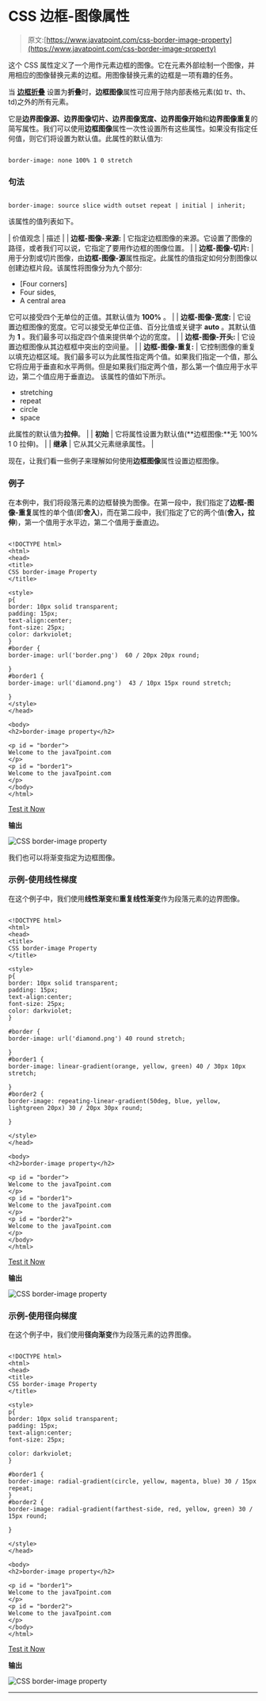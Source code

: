 # CSS 边框-图像属性

> 原文:[https://www.javatpoint.com/css-border-image-property](https://www.javatpoint.com/css-border-image-property)

这个 CSS 属性定义了一个用作元素边框的图像。它在元素外部绘制一个图像，并用相应的图像替换元素的边框。用图像替换元素的边框是一项有趣的任务。

当 [**边框折叠**](https://www.javatpoint.com/css-border-collapse-property) 设置为**折叠**时，**边框图像**属性可应用于除内部表格元素(如 tr、th、td)之外的所有元素。

它是**边界图像源、边界图像切片、边界图像宽度、边界图像开始**和**边界图像重复**的简写属性。我们可以使用**边框图像**属性一次性设置所有这些属性。如果没有指定任何值，则它们将设置为默认值。此属性的默认值为:

```

border-image: none 100% 1 0 stretch

```

### 句法

```

border-image: source slice width outset repeat | initial | inherit;

```

该属性的值列表如下。

| 价值观念 | 描述 |
| **边框-图像-来源:** | 它指定边框图像的来源。它设置了图像的路径，或者我们可以说，它指定了要用作边框的图像位置。 |
| **边框-图像-切片:** | 用于分割或切片图像，由**边框-图像-源**属性指定。此属性的值指定如何分割图像以创建边框片段。该属性将图像分为九个部分:

*   [Four corners]
*   Four sides,
*   A central area

它可以接受四个无单位的正值。其默认值为 **100%** 。 |
| **边框-图像-宽度:** | 它设置边框图像的宽度。它可以接受无单位正值、百分比值或关键字 **auto** 。其默认值为 **1** 。我们最多可以指定四个值来提供单个边的宽度。 |
| **边框-图像-开头:** | 它设置边框图像从其边框框中突出的空间量。 |
| **边框-图像-重复:** | 它控制图像的重复以填充边框区域。我们最多可以为此属性指定两个值。如果我们指定一个值，那么它将应用于垂直和水平两侧。但是如果我们指定两个值，那么第一个值应用于水平边，第二个值应用于垂直边。
该属性的值如下所示。

*   stretching
*   repeat
*   circle
*   space

此属性的默认值为**拉伸**。 |
| **初始** | 它将属性设置为默认值(**边框图像:**无 100% 1 0 拉伸)。 |
| **继承** | 它从其父元素继承属性。 |

现在，让我们看一些例子来理解如何使用**边框图像**属性设置边框图像。

### 例子

在本例中，我们将段落元素的边框替换为图像。在第一段中，我们指定了**边框-图像-重复**属性的单个值(即**舍入**)，而在第二段中，我们指定了它的两个值(**舍入，拉伸**)，第一个值用于水平边，第二个值用于垂直边。

```

<!DOCTYPE html>
<html>
<head>
<title>
CSS border-image Property
</title>

<style>
p{
border: 10px solid transparent;
padding: 15px;
text-align:center;
font-size: 25px;
color: darkviolet;
}
#border {
border-image: url('border.png')  60 / 20px 20px round;

}
#border1 {
border-image: url('diamond.png')  43 / 10px 15px round stretch;

}
</style>
</head>

<body>
<h2>border-image property</h2>

<p id = "border">
Welcome to the javaTpoint.com
</p>
<p id = "border1">
Welcome to the javaTpoint.com
</p>
</body>
</html>

```

[Test it Now](https://www.javatpoint.com/oprweb/test.jsp?filename=css-border-image-property1)

**输出**

![CSS border-image property](../Images/8acd3d578397c578eaa3f636afea0776.png)

我们也可以将渐变指定为边框图像。

### 示例-使用线性梯度

在这个例子中，我们使用**线性渐变**和**重复线性渐变**作为段落元素的边界图像。

```

<!DOCTYPE html>
<html>
<head>
<title>
CSS border-image Property
</title>

<style>
p{
border: 10px solid transparent;
padding: 15px;
text-align:center;
font-size: 25px;
color: darkviolet;
}

#border {
border-image: url('diamond.png') 40 round stretch;

}
#border1 {
border-image: linear-gradient(orange, yellow, green) 40 / 30px 10px  stretch;

}
#border2 {
border-image: repeating-linear-gradient(50deg, blue, yellow, lightgreen 20px) 30 / 20px 30px round;

}

</style>
</head>

<body>
<h2>border-image property</h2>

<p id = "border">
Welcome to the javaTpoint.com
</p>
<p id = "border1">
Welcome to the javaTpoint.com
</p>
<p id = "border2">
Welcome to the javaTpoint.com
</p>
</body>
</html>

```

[Test it Now](https://www.javatpoint.com/oprweb/test.jsp?filename=css-border-image-property2)

**输出**

![CSS border-image property](../Images/47946669c8ac04e0a3c23e2f430d915e.png)

### 示例-使用径向梯度

在这个例子中，我们使用**径向渐变**作为段落元素的边界图像。

```

<!DOCTYPE html>
<html>
<head>
<title>
CSS border-image Property
</title>

<style>
p{
border: 10px solid transparent;
padding: 15px;
text-align:center;
font-size: 25px;

color: darkviolet;
}

#border1 {
border-image: radial-gradient(circle, yellow, magenta, blue) 30 / 15px repeat;
}
#border2 {
border-image: radial-gradient(farthest-side, red, yellow, green) 30 / 15px round;

}

</style>
</head>

<body>
<h2>border-image property</h2>

<p id = "border1">
Welcome to the javaTpoint.com
</p>
<p id = "border2">
Welcome to the javaTpoint.com
</p>
</body>
</html>

```

[Test it Now](https://www.javatpoint.com/oprweb/test.jsp?filename=css-border-image-property3)

**输出**

![CSS border-image property](../Images/91bf99273c5dc7c64510200b7e41a7b4.png)

* * *